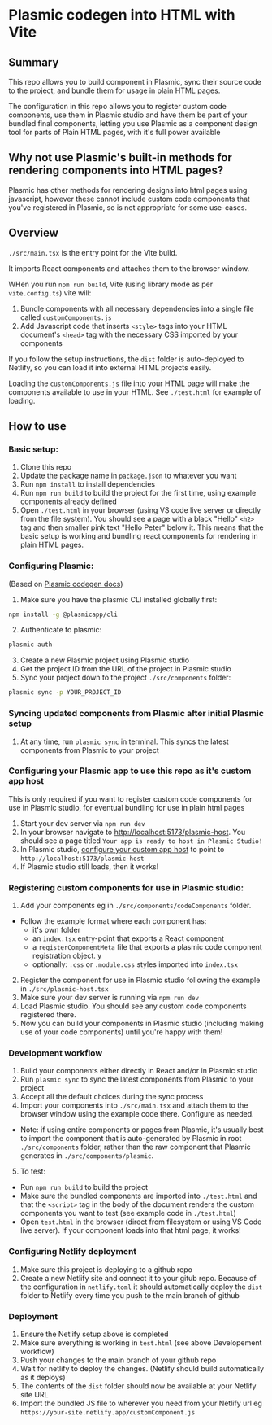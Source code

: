 # Plasmic codegen into HTML with Vite

## Summary

This repo allows you to build component in Plasmic, sync their source code to the project, and bundle them for usage in plain HTML pages.

The configuration in this repo allows you to register custom code components, use them in Plasmic studio and have them be part of your bundled final components, letting you use Plasmic as a component design tool for parts of Plain HTML pages, with it's full power available

## Why not use Plasmic's built-in methods for rendering components into HTML pages?

Plasmic has other methods for rendering designs into html pages using javascript, however these cannot include custom code components that you've registered in Plasmic, so is not appropriate for some use-cases.

## Overview
`./src/main.tsx` is the entry point for the Vite build.

It imports React components and attaches them to the browser window.

WHen you run `npm run build`, Vite (using library mode as per `vite.config.ts`) vite will:
1. Bundle components with all necessary dependencies into a single file called `customComponents.js`
2. Add Javascript code that inserts `<style>` tags into your HTML document's `<head>` tag with the necessary CSS imported by your components

If you follow the setup instructions, the `dist` folder is auto-deployed to Netlify, so you can load it into external HTML projects easily.

Loading the `customComponents.js` file into your HTML page will make the components available to use in your HTML. See `./test.html` for example of loading.

## How to use

### Basic setup:
1. Clone this repo
2. Update the package name in `package.json` to whatever you want
3. Run `npm install` to install dependencies
4. Run `npm run build` to build the project for the first time, using example components already defined
5. Open `./test.html` in your browser (using VS code live server or directly from the file system). You should see a page with a black "Hello" `<h2>` tag and then smaller pink text "Hello Peter" below it. This means that the basic setup is working and bundling react components for rendering in plain HTML pages.

### Configuring Plasmic: 
(Based on [Plasmic codegen docs](https://docs.plasmic.app/learn/codegen-guide/#install-the-plasmic-cli))
1. Make sure you have the plasmic CLI installed globally first:
```bash
npm install -g @plasmicapp/cli
```
2. Authenticate to plasmic:
```bash
plasmic auth
```
3. Create a new Plasmic project using Plasmic studio
4. Get the project ID from the URL of the project in Plasmic studio
5. Sync your project down to the project `./src/components` folder:
```bash
plasmic sync -p YOUR_PROJECT_ID
```

### Syncing updated components from Plasmic after initial Plasmic setup
1. At any time, run `plasmic sync` in terminal. This syncs the latest components from Plasmic to your project

### Configuring your Plasmic app to use this repo as it's custom app host
This is only required if you want to register custom code components for use in Plasmic studio, for eventual bundling for use in plain html pages
1. Start your dev server via `npm run dev`
2. In your browser navigate to [http://localhost:5173/plasmic-host](http://localhost:5173/plasmic-host). You should see a page titled `Your app is ready to host in Plasmic Studio!`
3. In Plasmic studio, [configure your custom app host](https://docs.plasmic.app/learn/app-hosting/#3-set-your-plasmic-project-to-use-your-app-host) to point to `http://localhost:5173/plasmic-host`
4. If Plasmic studio still loads, then it works!

### Registering custom components for use in Plasmic studio:
1. Add your components eg in `./src/components/codeComponents` folder. 
  * Follow the example format where each component has:
    * it's own folder
    * an `index.tsx` entry-point that exports a React component
    * a `registerComponentMeta` file that exports a plasmic code component registration object. y
    * optionally: `.css` or `.module.css` styles imported into `index.tsx`
2. Register the component for use in Plasmic studio following the example in `./src/plasmic-host.tsx`
3. Make sure your dev server is running via `npm run dev`
4. Load Plasmic studio. You should see any custom code components registered there.
5. Now you can build your components in Plasmic studio (including making use of your code components) until you're happy with them!

### Development workflow
1. Build your components either directly in React and/or in Plasmic studio
2. Run `plasmic sync` to sync the latest components from Plasmic to your project
3. Accept all the default choices during the sync process
4. Import your components into `./src/main.tsx` and attach them to the browser window using the example code there. Configure as needed. 
  * Note: if using entire components or pages from Plasmic, it's usually best to import the component that is auto-generated by Plasmic in root `./src/components` folder, rather than the raw component that Plasmic generates in `./src/components/plasmic`.
5. To test:
  * Run `npm run build` to build the project
  * Make sure the bundled components are imported into `./test.html` and that the `<script>` tag in the body of the document renders the custom components you want to test (see example code in `./test.html`)
  * Open `test.html` in the browser (direct from filesystem or using VS Code live server). If your component loads into that html page, it works!

### Configuring Netlify deployment
1. Make sure this project is deploying to a github repo
2. Create a new Netlify site and connect it to your gitub repo. Because of the configuration in `netlify.toml` it should automatically deploy the `dist` folder to Netlify every time you push to the main branch of github

### Deployment
1. Ensure the Netlify setup above is completed
2. Make sure everything is working in `test.html` (see above Developement workflow)
3. Push your changes to the main branch of your github repo
4. Wait for netlify to deploy the changes. (Netlify should build automatically as it deploys)
5. The contents of the `dist` folder should now be available at your Netlify site URL
6. Import the bundled JS file to wherever you need from your Netlify url eg `https://your-site.netlify.app/customComponent.js`

